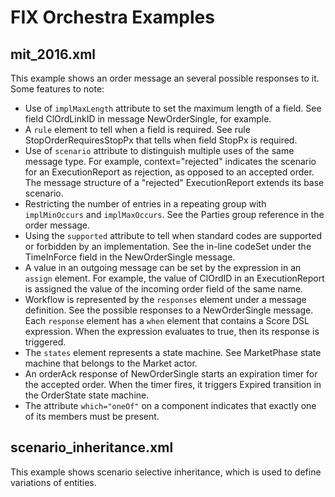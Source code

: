 # FIX Orchestra Examples

## mit_2016.xml

This example shows an order message an several possible responses to it.
Some features to note:
* Use of `implMaxLength` attribute to set the maximum length of a field. See field ClOrdLinkID in message NewOrderSingle, for example.
* A `rule` element to tell when a field is required. See rule StopOrderRequiresStopPx that tells when field StopPx is required.
* Use of `scenario` attribute to distinguish multiple uses of the same message type. For example, context="rejected" indicates the scenario for an ExecutionReport as rejection, as opposed to an accepted order. The message structure of  a "rejected" ExecutionReport extends its base scenario.
* Restricting the number of entries in a repeating group with `implMinOccurs` and `implMaxOccurs`. See the Parties group reference in the order message.
* Using the `supported` attribute to tell when standard codes are supported or forbidden by an implementation. See the in-line codeSet under the TimeInForce field in the NewOrderSingle message.
* A value in an outgoing message can be set by the expression in an `assign` element. For example, the value of ClOrdID in an ExecutionReport is assigned the value of the incoming order field of the same name.
* Workflow is represented by the `responses` element under a message definition. See the possible responses to a NewOrderSingle message. Each `response` element has a `when` element that contains a Score DSL expression. When the expression evaluates to true, then its response is triggered.
* The `states` element represents a state machine. See MarketPhase state machine that belongs to the Market actor.
* An orderAck response of NewOrderSingle starts an expiration timer for the accepted order. When the timer fires, it triggers Expired transition in the OrderState state machine.
* The attribute `which="oneOf"` on a component indicates that exactly one of its members must be present.

## scenario_inheritance.xml

This example shows scenario selective inheritance, which is used to define variations of entities.

